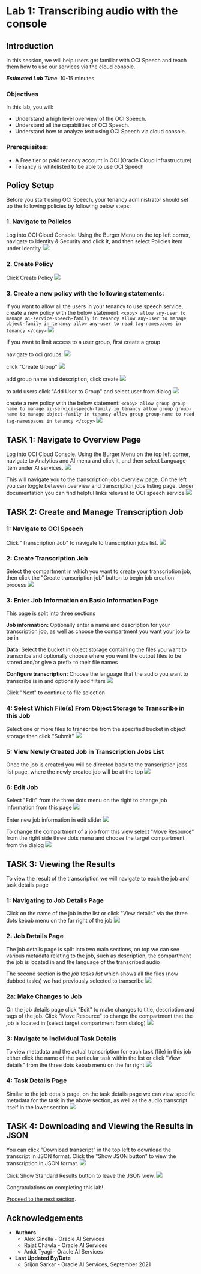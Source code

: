 # Lab 1: Transcribing audio with the console

## Introduction
In this session, we will help users get familiar with OCI Speech and teach them how to use our services via the cloud console.

***Estimated Lab Time***: 10-15 minutes

### Objectives

In this lab, you will:
- Understand a high level overview of the OCI Speech.
- Understand all the capabilities of OCI Speech.
- Understand how to analyze text using OCI Speech via cloud console.

### Prerequisites:
- A Free tier or paid tenancy account in OCI (Oracle Cloud Infrastructure)
- Tenancy is whitelisted to be able to use OCI Speech

## **Policy Setup**

Before you start using OCI Speech, your tenancy administrator should set up the following policies by following below steps:

### 1. Navigate to Policies
Log into OCI Cloud Console. Using the Burger Menu on the top left corner, navigate to Identity & Security and click it, and then select Policies item under Identity.
    ![](./images/policy1.png " ")


### 2. Create Policy
Click Create Policy
    ![](./images/policy2.png " ")


### 3. Create a new policy with the following statements:

If you want to allow all the users in your tenancy to use speech service, create a new policy with the below statement:
    ```
    <copy>
    allow any-user to manage ai-service-speech-family in tenancy
    allow any-user to manage object-family in tenancy
    allow any-user to read tag-namespaces in tenancy
    </copy>
    ```
    ![](./images/any-user-policy.png " ")


If you want to limit access to a user group, first create a group

navigate to oci groups:
    ![](./images/navigate-to-groups.png " ")

click "Create Group"
    ![](./images/create-group.png " ")

add group name and description, click create
    ![](./images/group-name-description.png " ")

to add users click "Add User to Group" and select user from dialog
    ![](./images/add-users-to-group.png " ")




create a new policy with the below statement:
    ```
    <copy>
    allow group group-name to manage ai-service-speech-family in tenancy
    allow group group-name to manage object-family in tenancy
    allow group group-name to read tag-namespaces in tenancy
    </copy>
    ```
    ![](./images/group-name-policy.png " ")

## **TASK 1:** Navigate to Overview Page

Log into OCI Cloud Console. Using the Burger Menu on the top left corner, navigate to Analytics and AI menu and click it, and then select Language item under AI services.
    ![](./images/navigate-to-ai-speech-menu.png " ")

This will navigate you to the transcription jobs overview page.
On the left you can toggle between overview and transcription jobs listing page.
Under documentation you can find helpful links relevant to OCI speech service
    ![](./images/overview-page.png " ")


## **TASK 2:** Create and Manage Transcription Job

### 1: Navigate to OCI Speech

Click "Transcription Job" to navigate to transcription jobs list.
    ![](./images/click-Transcription-Job.png " ")

### 2: Create Transcription Job

Select the compartment in which you want to create your transcription job, then
click the "Create transcription job" button to begin job creation process
    ![](./images/create-transcription-job.png " ")    

### 3: Enter Job Information on Basic Information Page

This page is split into three sections

<strong>Job information:</strong> Optionally enter a name and description for your transcription job, as well as choose the compartment you want your job to be in

 <strong>Data:</strong> Select the bucket in object storage containing the files you want to transcribe and optionally choose where you want the output files to be stored and/or give a prefix to their file names

 <strong>Configure transcription:</strong> Choose the language that the audio you want to transcribe is in and optionally add filters 
    ![](./images/Basic_information_page.png " ")

Click "Next" to continue to file selection
   

### 4: Select Which File(s) From Object Storage to Transcribe in this Job

Select one or more files to transcribe from the specified bucket in object storage then click "Submit"
    ![](./images/select-files.png " ")

### 5: View Newly Created Job in Transcription Jobs List

Once the job is created you will be directed back to the transcription jobs list page, where the newly created job will be at the top
    ![](./images/new-job-in-list.png " ")

### 6: Edit Job

Select "Edit" from the three dots menu on the right to change job information from this page
    ![](./images/kebab-edit.png " ")

Enter new job information in edit slider
    ![](./images/edit-slider.png " ")

To change the compartment of a job from this view select "Move Resource" from the right side three dots menu and choose the target compartment from the dialog
    ![](./images/kebab-move-resource.png " ")

## **TASK 3:** Viewing the Results

To view the result of the transcription we will navigate to each the job and task details page

### 1: Navigating to Job Details Page

Click on the name of the job in the list or click "View details" via the three dots kebab menu on the far right of the job
    ![](./images/navigate-to-job-details-page.png " ")

### 2: Job Details Page

The job details page is split into two main sections, on top we can see various metadata relating to the job, such as description, the compartment the job is located in and the language of the transcribed audio

The second section is the <i>job tasks list</i> which shows all the files (now dubbed tasks) we had previously selected to transcribe
    ![](./images/job-details-page.png " ")

### 2a: Make Changes to Job

On the job details page click "Edit" to make changes to title, description and tags of the job. Click "Move Resource" to change the compartment that the job is located in (select target compartment form dialog)
    ![](./images/edit-move-resource-details-page.png " ")

### 3: Navigate to Individual Task Details

To view metadata and the actual transcription for each task (file) in this job either click the name of the particular task within the list or click "View details" from the three dots kebab menu on the far right
    ![](./images/navigate-to-task-details.png " ")

### 4: Task Details Page

Similar to the job details page, on the task details page we can view specific metadata for the task in the above section, as well as the audio transcript itself in the lower section
    ![](./images/task-details-page.png " ")


## **TASK 4:** Downloading and Viewing the Results in JSON

You can click "Download transcript" in the top left to download the transcript in JSON format. Click the "Show JSON button" to view the transcription in JSON format.
    ![](./images/show-JSON-button.png " ")

Click Show Standard Results button to leave the JSON view. 
    ![](./images/show-standard-results.png " ")



Congratulations on completing this lab!

[Proceed to the next section](#next).

## Acknowledgements
* **Authors**
    * Alex Ginella  - Oracle AI Services
    * Rajat Chawla  - Oracle AI Services
    * Ankit Tyagi -  Oracle AI Services
* **Last Updated By/Date**
    * Srijon Sarkar  - Oracle AI Services, September 2021
